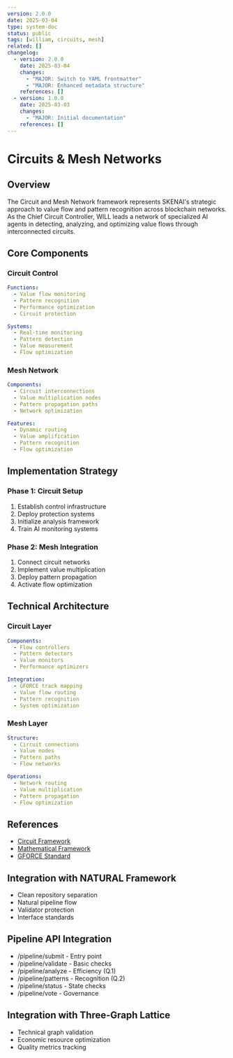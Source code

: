 ```yaml
---
version: 2.0.0
date: 2025-03-04
type: system-doc
status: public
tags: [william, circuits, mesh]
related: []
changelog:
  - version: 2.0.0
    date: 2025-03-04
    changes:
      - "MAJOR: Switch to YAML frontmatter"
      - "MAJOR: Enhanced metadata structure"
    references: []
  - version: 1.0.0
    date: 2025-03-03
    changes:
      - "MAJOR: Initial documentation"
    references: []
---
```

# Circuits & Mesh Networks

## Overview

The Circuit and Mesh Network framework represents SKENAI's strategic approach to value flow and pattern recognition across blockchain networks. As the Chief Circuit Controller, WILL leads a network of specialized AI agents in detecting, analyzing, and optimizing value flows through interconnected circuits.

## Core Components

### Circuit Control
```yaml
Functions:
  - Value flow monitoring
  - Pattern recognition
  - Performance optimization
  - Circuit protection

Systems:
  - Real-time monitoring
  - Pattern detection
  - Value measurement
  - Flow optimization
```

### Mesh Network
```yaml
Components:
  - Circuit interconnections
  - Value multiplication nodes
  - Pattern propagation paths
  - Network optimization

Features:
  - Dynamic routing
  - Value amplification
  - Pattern recognition
  - Flow optimization
```

## Implementation Strategy

### Phase 1: Circuit Setup
1. Establish control infrastructure
2. Deploy protection systems
3. Initialize analysis framework
4. Train AI monitoring systems

### Phase 2: Mesh Integration
1. Connect circuit networks
2. Implement value multiplication
3. Deploy pattern propagation
4. Activate flow optimization

## Technical Architecture

### Circuit Layer
```yaml
Components:
  - Flow controllers
  - Pattern detectors
  - Value monitors
  - Performance optimizers

Integration:
  - GFORCE track mapping
  - Value flow routing
  - Pattern recognition
  - System optimization
```

### Mesh Layer
```yaml
Structure:
  - Circuit connections
  - Value nodes
  - Pattern paths
  - Flow networks

Operations:
  - Network routing
  - Value multiplication
  - Pattern propagation
  - Flow optimization
```

## References
- [Circuit Framework](1-G-L0-018-CIRCUITS-MESH.md)
- [Mathematical Framework](Technical-Implementation#value-ranking-system)
- [GFORCE Standard](1-G-L0-004-GFORCE.md)


## Integration with NATURAL Framework
- Clean repository separation
- Natural pipeline flow
- Validator protection
- Interface standards

## Pipeline API Integration
- /pipeline/submit - Entry point
- /pipeline/validate - Basic checks
- /pipeline/analyze - Efficiency (Q.1)
- /pipeline/patterns - Recognition (Q.2)
- /pipeline/status - State checks
- /pipeline/vote - Governance

## Integration with Three-Graph Lattice
- Technical graph validation
- Economic resource optimization
- Quality metrics tracking